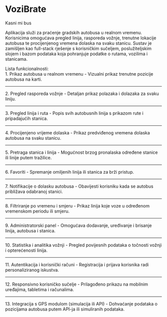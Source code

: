 # VoziBrate
Kasni mi bus

Aplikacija služi za praćenje gradskih autobusa u realnom vremenu. Korisnicima omogućava pregled linija, rasporeda vožnje, trenutne lokacije autobusa te procijenjenog vremena dolaska na svaku stanicu. Sustav je zamišljen kao full-stack rješenje s korisničkim sučeljem, poslužiteljskim slojem i bazom podataka koja pohranjuje podatke o rutama, vozilima i stanicama.



Lista funkcionalnosti:<br>1. Prikaz autobusa u realnom vremenu - Vizualni prikaz trenutne pozicije autobusa na karti.
<hr>
2. Pregled rasporeda vožnje
   - Detaljan prikaz polazaka i dolazaka za svaku liniju.
<hr>
3. Pregled linija i ruta
   - Popis svih autobusnih linija s prikazom rute i pripadajućih stanica.
<hr>
4. Procijenjeno vrijeme dolaska
   - Prikaz predviđenog vremena dolaska autobusa na svaku stanicu.
<hr>
5. Pretraga stanica i linija
   - Mogućnost brzog pronalaska određene stanice ili linije putem tražilice.
<hr>
6. Favoriti
   - Spremanje omiljenih linija ili stanica za brži pristup.
<hr>
7. Notifikacije o dolasku autobusa
   - Obavijesti korisniku kada se autobus približava odabranoj stanici.
<hr>
8. Filtriranje po vremenu i smjeru
   - Prikaz linija koje voze u određenom vremenskom periodu ili smjeru.
<hr>
9. Administratorski panel
   - Omogućava dodavanje, uređivanje i brisanje linija, autobusa i stanica.
<hr>
10. Statistika i analitika vožnji
   - Pregled povijesnih podataka o točnosti vožnji i opterećenosti linija.
<hr>
11. Autentikacija i korisnički računi
   - Registracija i prijava korisnika radi personaliziranog iskustva.
<hr>
12. Responsivno korisničko sučelje
   - Prilagođeno prikazu na mobilnim uređajima, tabletima i računalima.
<hr>
13. Integracija s GPS modulom (simulacija ili API)
   - Dohvaćanje podataka o pozicijama autobusa putem API-ja ili simuliranih podataka.
